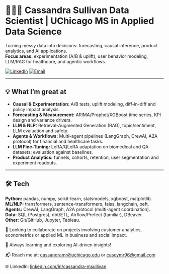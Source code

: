 # 👩🏻‍💻 Cassandra Sullivan Data Scientist | UChicago MS in Applied Data Science

Turning messy data into decisions: forecasting, causal inference, product analytics, and AI applications.  
**Focus areas:** experimentation (A/B & uplift), user behavior modeling, LLM/RAG for healthcare, and agentic workflows.

[![LinkedIn](https://img.shields.io/badge/LinkedIn-cassandra--msullivan-0A66C2?logo=linkedin)](https://www.linkedin.com/in/cassandra-msullivan/)
[![Email](https://img.shields.io/badge/Email-caseymr96@gmail.com-EA4335?logo=gmail)](mailto:caseymr96@gmail.com)

---

## 💡 What I’m great at
- **Causal & Experimentation:** A/B tests, uplift modeling, diff-in-diff and policy impact analysis.
- **Forecasting & Measurement:** ARIMA/Prophet/XGBoost time series, KPI design and variance drivers.
- **LLM & NLP:** Retrieval-Augmented Generation (RAG), topic/sentiment, LLM evaluation and safety.  
- **Agents & Workflows:** Multi-agent pipelines (LangGraph, CrewAI, A2A protocol) for financial and healthcare tasks.  
- **LLM Fine-Tuning:** LoRA/QLoRA adaptation on biomedical and QA datasets; evaluation against baselines.  
- **Product Analytics:** funnels, cohorts, retention, user segmentation and experiment readouts.  

---

## 🛠 Tech
**Python:** pandas, numpy, scikit-learn, statsmodels, xgboost, matplotlib.  
**ML/NLP:** transformers, sentence-transformers, faiss, langchain, peft.  
**Agents:** CrewAI, LangGraph, A2A protocol (multi-agent coordination).  
**Data:** SQL (Postgres), dbt/ETL, Airflow/Prefect (familiar), DBeaver.  
**Other:** Git/GitHub, Jupyter, Tableau.

🤝 Looking to collaborate on projects involving customer analytics, econometrics or applied ML in business and social impact.

🚀 Always learning and exploring AI-driven insights!

📬 Reach me at: cassandramr@uchicago.edu or caseymr96@gmail.com

🌐 LinkedIn: [linkedin.com/in/cassandra-msullivan](https://www.linkedin.com/in/cassandra-msullivan)
